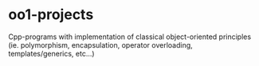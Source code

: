 # oo1-projects
Cpp-programs with implementation of classical object-oriented principles (ie. polymorphism, encapsulation, operator overloading, templates/generics, etc...)
